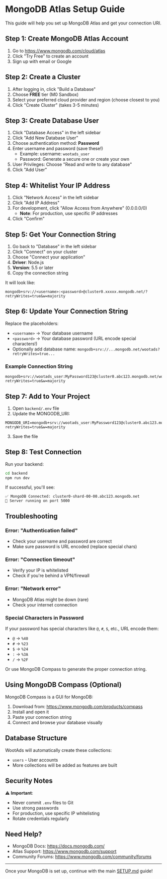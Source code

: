 # MongoDB Atlas Setup Guide

This guide will help you set up MongoDB Atlas and get your connection URI.

## Step 1: Create MongoDB Atlas Account

1. Go to https://www.mongodb.com/cloud/atlas
2. Click "Try Free" to create an account
3. Sign up with email or Google

## Step 2: Create a Cluster

1. After logging in, click "Build a Database"
2. Choose **FREE** tier (M0 Sandbox)
3. Select your preferred cloud provider and region (choose closest to you)
4. Click "Create Cluster" (takes 3-5 minutes)

## Step 3: Create Database User

1. Click "Database Access" in the left sidebar
2. Click "Add New Database User"
3. Choose authentication method: **Password**
4. Enter username and password (save these!)
   - Example: username: `wootads_user`
   - Password: Generate a secure one or create your own
5. User Privileges: Choose "Read and write to any database"
6. Click "Add User"

## Step 4: Whitelist Your IP Address

1. Click "Network Access" in the left sidebar
2. Click "Add IP Address"
3. For development, click "Allow Access from Anywhere" (0.0.0.0/0)
   - **Note**: For production, use specific IP addresses
4. Click "Confirm"

## Step 5: Get Your Connection String

1. Go back to "Database" in the left sidebar
2. Click "Connect" on your cluster
3. Choose "Connect your application"
4. **Driver**: Node.js
5. **Version**: 5.5 or later
6. Copy the connection string

It will look like:
```
mongodb+srv://<username>:<password>@cluster0.xxxxx.mongodb.net/?retryWrites=true&w=majority
```

## Step 6: Update Your Connection String

Replace the placeholders:
- `<username>` → Your database username
- `<password>` → Your database password (URL encode special characters!)
- Optionally add database name: `mongodb+srv://...mongodb.net/wootads?retryWrites=true...`

### Example Connection String

```
mongodb+srv://wootads_user:MyPassword123@cluster0.abc123.mongodb.net/wootads?retryWrites=true&w=majority
```

## Step 7: Add to Your Project

1. Open `backend/.env` file
2. Update the MONGODB_URI:

```env
MONGODB_URI=mongodb+srv://wootads_user:MyPassword123@cluster0.abc123.mongodb.net/wootads?retryWrites=true&w=majority
```

3. Save the file

## Step 8: Test Connection

Run your backend:
```bash
cd backend
npm run dev
```

If successful, you'll see:
```
✅ MongoDB Connected: cluster0-shard-00-00.abc123.mongodb.net
🚀 Server running on port 5000
```

## Troubleshooting

### Error: "Authentication failed"
- Check your username and password are correct
- Make sure password is URL encoded (replace special chars)

### Error: "Connection timeout"
- Verify your IP is whitelisted
- Check if you're behind a VPN/firewall

### Error: "Network error"
- MongoDB Atlas might be down (rare)
- Check your internet connection

### Special Characters in Password

If your password has special characters like `@`, `#`, `$`, etc., URL encode them:
- `@` → `%40`
- `#` → `%23`
- `$` → `%24`
- `:` → `%3A`
- `/` → `%2F`

Or use MongoDB Compass to generate the proper connection string.

## Using MongoDB Compass (Optional)

MongoDB Compass is a GUI for MongoDB:

1. Download from: https://www.mongodb.com/products/compass
2. Install and open it
3. Paste your connection string
4. Connect and browse your database visually

## Database Structure

WootAds will automatically create these collections:
- `users` - User accounts
- More collections will be added as features are built

## Security Notes

⚠️ **Important**:
- Never commit `.env` files to Git
- Use strong passwords
- For production, use specific IP whitelisting
- Rotate credentials regularly

## Need Help?

- MongoDB Docs: https://docs.mongodb.com/
- Atlas Support: https://www.mongodb.com/support
- Community Forums: https://www.mongodb.com/community/forums

---

Once your MongoDB is set up, continue with the main [SETUP.md](./SETUP.md) guide!


